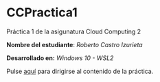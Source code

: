 # CCPractica1
Práctica 1 de la asigunatura Cloud Computing 2

**Nombre del estudiante**: *Roberto Castro Izurieta*

**Desarrollado en:** *Windows 10 - WSL2*

Pulse [aquí](https://github.com/Roark98/CCPractica1/tree/main/Escenario%202) para dirigirse al contenido de la práctica.
